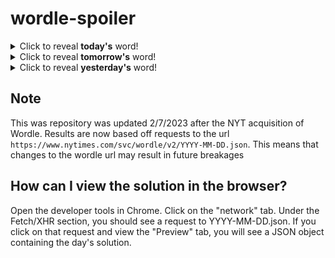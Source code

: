 # wordle-spoiler

<details>
  <summary>Click to reveal <b>today's</b> word!</summary>
  <br>
  <b> heard </b>
</details>

<details>
  <summary>Click to reveal <b>tomorrow's</b> word!</summary>
  <br>
  <b> doing </b>
</details>

<details>
  <summary>Click to reveal <b>yesterday's</b> word!</summary>
  <br>
  <b> route </b>
</details>

## Note
This was repository was updated 2/7/2023 after the NYT acquisition of Wordle. Results are now based off requests to the url `https://www.nytimes.com/svc/wordle/v2/YYYY-MM-DD.json`. This means that changes to the wordle url may result in future breakages

## How can I view the solution in the browser?
Open the developer tools in Chrome. Click on the "network" tab. Under the Fetch/XHR section, you should see a request to YYYY-MM-DD.json. If you click on that request and view the "Preview" tab, you will see a JSON object containing the day's solution.